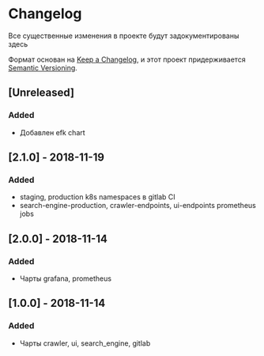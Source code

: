 # Changelog
Все существенные изменения в проекте будут задокументированы здесь

Формат основан на [Keep a Changelog](https://keepachangelog.com/en/1.0.0/),
и этот проект придерживается [Semantic Versioning](https://semver.org/spec/v2.0.0.html).

## [Unreleased]
### Added

- Добавлен efk chart

## [2.1.0] - 2018-11-19
### Added

- staging, production k8s namespaces в gitlab CI
- search-engine-production, crawler-endpoints, ui-endpoints prometheus jobs

## [2.0.0] - 2018-11-14
### Added

- Чарты grafana, prometheus

## [1.0.0] - 2018-11-14
### Added

- Чарты crawler, ui, search_engine, gitlab
